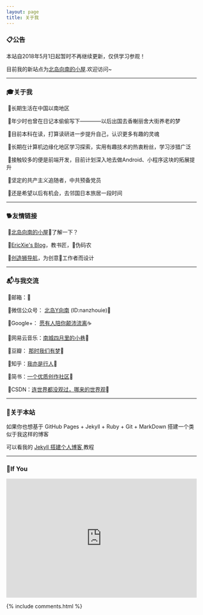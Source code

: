 ```yaml
---
layout: page
title: 关于我 
---
```

<h3>📋<strong>公告</strong></h3>  

本站自2018年5月1日起暂时不再继续更新，仅供学习参观！

目前我的新站点为[北岛向南的小屋](https://zhouie.cn).欢迎访问~

<hr>
<h3>🎓<strong>关于我</strong></h3>

&nbsp;🔹长期生活在中国以南地区

&nbsp;🔹年少时也曾在日记本偷偷写下————以后出国去香榭丽舍大街养老的梦

&nbsp;🔹目前本科在读，打算读研进一步提升自己，认识更多有趣的灵魂

&nbsp;🔹长期在计算机边缘化地区学习探索，实用有趣技术的热衷粉丝，学习涉猎广泛

&nbsp;🔹接触较多的便是前端开发，目前计划深入地去做Android、小程序这块的拓展提升

&nbsp;🔹坚定的共产主义追随者，中共预备党员

&nbsp;🔹还是希望以后有机会，去邻国日本旅居一段时间
<p>

<hr>
<h3>🐕<strong>友情链接</strong></h3>
<p>
&nbsp;🔹<a href="https://zhouie.cn/">北岛向南的小屋</a>🔞了解一下？<p>

&nbsp;🔹<a href="http://ericxie.coding.me/">EricXie's Blog</a>，教书匠，👨伪码农<p>

&nbsp;🔹<a href="http://chuangzaoshi.com/">创造狮导航</a>，为创意🎨工作者而设计<p>


<hr>
<h3>📬<strong>与我交流</strong></h3> 
<p>
&nbsp;🔹邮箱：<nanzhouie@gmail.com>🍦<p>

&nbsp;🔹微信公众号： <a href="http://parov0k9s.bkt.clouddn.com/img/share/%E5%8C%97%E5%B2%9B%E5%90%91%E5%8D%97.png"> 北岛Y向南</a> (ID:nanzhouie)🍟<p>

&nbsp;🔹Google+： <a href="https://plus.google.com/110700564157953759206">愿有人陪你颠沛流离</a>☕<p>

&nbsp;🔹网易云音乐：<a href="http://music.163.com/#/user/home?id=426481614">南城四月里的小巷</a>🍩<p>

&nbsp;🔹豆瓣： <a href="https://www.douban.com/people/jave_f/">那时我们有梦</a>🍰<p>

&nbsp;🔹知乎：<a href="https://www.zhihu.com/people/jave_f/activities">我亦是行人</a>🍇<p>

&nbsp;🔹简书：<a href="https://www.jianshu.com/u/003b6aa1939d">一个优质创作社区</a>🍒 <p>

&nbsp;🔹CSDN：<a href="https://blog.csdn.net/jave_f">连世界都没观过，哪来的世界观</a>🍔<p>

<p>

<hr>
<h3>🗽<strong>关于本站</strong></h3>  
<p>
如果你也想基于 GitHub Pages + Jekyll + Ruby + Git + MarkDown 搭建一个类似于我这样的博客<p>可以看我的
<a href="https://javef.github.io/2018/02/Jekyll-%E6%90%AD%E5%BB%BA%E4%B8%AA%E4%BA%BA%E5%8D%9A%E5%AE%A2-%E6%8B%93%E5%B1%95%E7%89%88/"> Jekyll 搭建个人博客 </a>教程
<p>

<hr>
<h3>🍒<strong>If You</strong></h3>  
<p> 
    <div class="video-container">
        <iframe width="95%" height="450" src="https://v.miaopai.com/iframe?scid=SvyHaHOczsp7B6ftW86oqMMz62-h5ai6~Fwp8A__" frameborder="0" scrolling="no" allowfullscreen></iframe>
    </div>
    <style type="text/css">
        .video-container {
            position: relative;
            padding-bottom: 56.25%;
            padding-top: 30px;
            height: 0;
            overflow: hidden;
        }
        .video-container iframe {
            position: absolute;
            top:0;
            left: 0;
            width: 100%;
            height: 100%;
        }
    </style>
<p> 
<p> 

{% include comments.html %}

